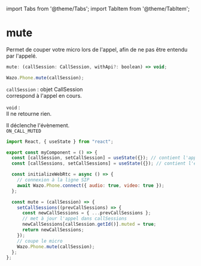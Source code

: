 import Tabs from '@theme/Tabs';
import TabItem from '@theme/TabItem';

# mute

Permet de couper votre micro lors de l'appel, afin de ne pas être entendu par l'appelé.

```js
mute: (callSession: CallSession, withApi?: boolean) => void;
```

```js
Wazo.Phone.mute(callSession);
```

<Tabs>
  <TabItem value="Paramètres" label="Paramètres" default>

  `callSession` : objet CallSession  
  correspond à l'appel en cours.

  </TabItem>

  <TabItem value="Réponse" label="Réponse">

  `void` :  
  Il ne retourne rien.
  </TabItem>

  <TabItem value="Evènement" label="Evènement">

  Il déclenche l'évènement.  
  `ON_CALL_MUTED`
  </TabItem>

  <TabItem value="Exemple" label="Exemple">

  ```js
  import React, { useState } from "react";

  export const myComponent = () => {
    const [callSession, setCallSession] = useState({}); // contient l'appel actif
    const [callSessions, setCallSessions] = useState({}); // contient l'ensemble des appels (en cours et disponible)

    const initializeWebRtc = async () => {
      // connexion à la ligne SIP
      await Wazo.Phone.connect({ audio: true, video: true });
    };

    const mute = (callSession) => {
      setCallSessions((prevCallSessions) => {
        const newCallSessions = { ...prevCallSessions };
        // met à jour l'appel dans callSessions
        newCallSessions[callSession.getId()].muted = true;
        return newCallSessions;
      });
      // coupe le micro
      Wazo.Phone.mute(callSession);
    };
  };
  ```
  
  </TabItem>

</Tabs>